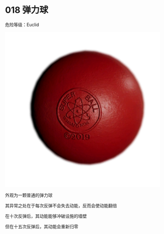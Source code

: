 # 018 弹力球
危险等级：Euclid

![Alt text](image.png)

外观为一颗普通的弹力球

其异常之处在于每次反弹不会失去动能，反而会使动能翻倍

在十次反弹后，其动能能够冲破设施的墙壁

但在十五次反弹后，其动能会重新归零
